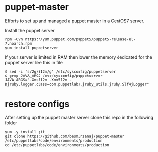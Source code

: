 # puppet-master
Efforts to set up and managed a puppet master in a CentOS7 server.

Install the puppet server

    rpm -Uvh https://yum.puppet.com/puppet5/puppet5-release-el-7.noarch.rpm
    yum install puppetserver

If your server is limited in RAM then lower the memory dedicated for the puppet server like this in file
    
    $ sed -i 's/2g/512m/g' /etc/sysconfig/puppetserver    
    $ grep JAVA_ARGS /etc/sysconfig/puppetserver
    JAVA_ARGS="-Xms512m -Xmx512m -Djruby.logger.class=com.puppetlabs.jruby_utils.jruby.Slf4jLogger"

# restore configs
After setting up the puppet master server clone this repo in the following folder

    yum -y install git
    git clone https://github.com/besmirzanaj/puppet-master /etc/puppetlabs/code/environments/production
    cd /etc/puppetlabs/code/environments/production
